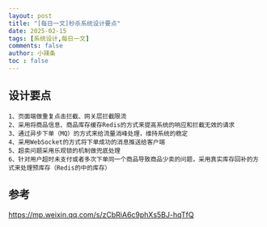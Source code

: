 ```yaml
---
layout: post
title: "[每日一文]秒杀系统设计要点"
date: 2025-02-15
tags: [系统设计,每日一文]
comments: false
author: 小辣条
toc : false
---
```


<!-- more -->
## 设计要点
```
1、页面端做重复点击拦截、网关层拦截限流
2、采用将商品信息、商品库存缓存Redis的方式来提高系统的响应和拦截无效的请求
3、通过异步下单（MQ）的方式来给流量消峰处理，维持系统的稳定
4、采用WebSocket的方式将下单成功的消息推送给客户端
5、超卖问题采用乐观锁的机制做兜底处理
6、针对用户超时未支付或者多次下单同一个商品导致商品少卖的问题，采用真实库存回补的方式来处理预库存（Redis的中的库存）
```
## 参考
https://mp.weixin.qq.com/s/zCbRiA6c9phXs5BJ-hqTfQ